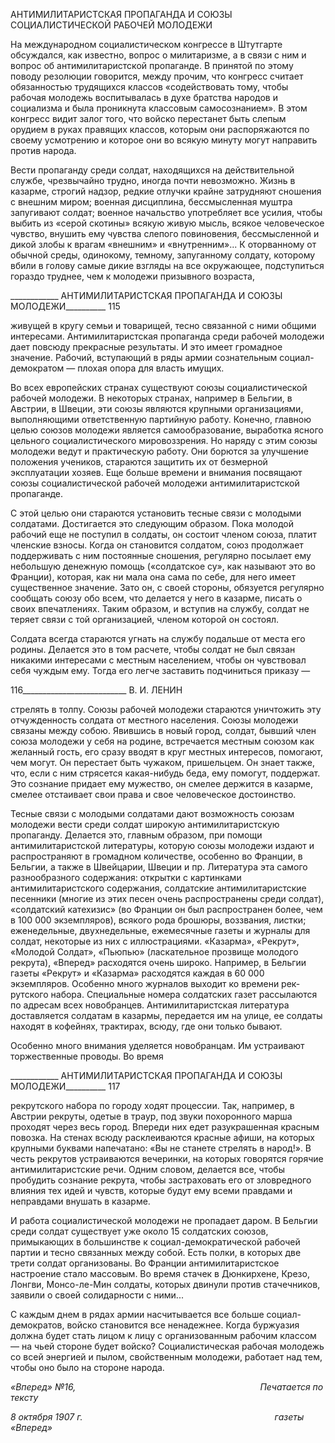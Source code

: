 АНТИМИЛИТАРИСТСКАЯ ПРОПАГАНДА И СОЮЗЫ СОЦИАЛИСТИЧЕСКОЙ РАБОЧЕЙ МОЛОДЕЖИ

На международном социалистическом конгрессе в Штутгарте обсуждался, как из­вестно, вопрос о милитаризме, а в связи с ним и вопрос об антимилитаристской пропа­ганде. В принятой по этому поводу резолюции говорится, между прочим, что конгресс считает обязанностью трудящихся классов «содействовать тому, чтобы рабочая моло­дежь воспитывалась в духе братства народов и социализма и была проникнута классо­вым самосознанием». В этом конгресс видит залог того, что войско перестанет быть слепым орудием в руках правящих классов, которым они распоряжаются по своему ус­мотрению и которое они во всякую минуту могут направить против народа.

Вести пропаганду среди солдат, находящихся на действительной службе, чрезвы­чайно трудно, иногда почти невозможно. Жизнь в казарме, строгий надзор, редкие от­лучки крайне затрудняют сношения с внешним миром; военная дисциплина, бессмыс­ленная муштра запугивают солдат; военное начальство употребляет все усилия, чтобы выбить из «серой скотины» всякую живую мысль, всякое человеческое чувство, вну­шить ему чувства слепого повиновения, бессмысленной и дикой злобы к врагам «внешним» и «внутренним»... К оторванному от обычной среды, одинокому, темному, запуганному солдату, которому вбили в голову самые дикие взгляды на все окружаю­щее, подступиться гораздо труднее, чем к молодежи призывного возраста,

  

____________ АНТИМИЛИТАРИСТСКАЯ ПРОПАГАНДА И СОЮЗЫ МОЛОДЕЖИ__________ 115

живущей в кругу семьи и товарищей, тесно связанной с ними общими интересами. Ан­тимилитаристская пропаганда среди рабочей молодежи дает повсюду прекрасные ре­зультаты. И это имеет громадное значение. Рабочий, вступающий в ряды армии созна­тельным социал-демократом — плохая опора для власть имущих.

Во всех европейских странах существуют союзы социалистической рабочей моло­дежи. В некоторых странах, например в Бельгии, в Австрии, в Швеции, эти союзы яв­ляются крупными организациями, выполняющими ответственную партийную работу. Конечно, главною целью союзов молодежи является самообразование, выработка ясно­го цельного социалистического мировоззрения. Но наряду с этим союзы молодежи ве­дут и практическую работу. Они борются за улучшение положения учеников, старают­ся защитить их от безмерной эксплуатации хозяев. Еще больше времени и внимания посвящают союзы социалистической рабочей молодежи антимилитаристской пропа­ганде.

С этой целью они стараются установить тесные связи с молодыми солдатами. Дости­гается это следующим образом. Пока молодой рабочий еще не поступил в солдаты, он состоит членом союза, платит членские взносы. Когда он становится солдатом, союз продолжает поддерживать с ним постоянные сношения, регулярно посылает ему не­большую денежную помощь («солдатское су», как называют это во Франции), которая, как ни мала она сама по себе, для него имеет существенное значение. Зато он, с своей стороны, обязуется регулярно сообщать союзу обо всем, что делается у него в казарме, писать о своих впечатлениях. Таким образом, и вступив на службу, солдат не теряет связи с той организацией, членом которой он состоял.

Солдата всегда стараются угнать на службу подальше от места его родины. Делается это в том расчете, чтобы солдат не был связан никакими интересами с местным населе­нием, чтобы он чувствовал себя чуждым ему. Тогда его легче заставить подчиниться приказу —

  

116__________________________ В. И. ЛЕНИН

стрелять в толпу. Союзы рабочей молодежи стараются уничтожить эту отчужденность солдата от местного населения. Союзы молодежи связаны между собою. Явившись в новый город, солдат, бывший член союза молодежи у себя на родине, встречается ме­стным союзом как желанный гость, его сразу вводят в круг местных интересов, помо­гают, чем могут. Он перестает быть чужаком, пришельцем. Он знает также, что, если с ним стрясется какая-нибудь беда, ему помогут, поддержат. Это сознание придает ему мужество, он смелее держится в казарме, смелее отстаивает свои права и свое челове­ческое достоинство.

Тесные связи с молодыми солдатами дают возможность союзам молодежи вести среди солдат широкую антимилитаристскую пропаганду. Делается это, главным обра­зом, при помощи антимилитаристской литературы, которую союзы молодежи издают и распространяют в громадном количестве, особенно во Франции, в Бельгии, а также в Швейцарии, Швеции и пр. Литература эта самого разнообразного содержания: открыт­ки с картинками антимилитаристского содержания, солдатские антимилитаристские песенники (многие из этих песен очень распространены среди солдат), «солдатский ка­техизис» (во Франции он был распространен более, чем в 100 000 экземпляров), всяко­го рода брошюры, воззвания, листки; еженедельные, двухнедельные, ежемесячные га­зеты и журналы для солдат, некоторые из них с иллюстрациями. «Казарма», «Рекрут», «Молодой Солдат», «Пьюпью» (ласкательное прозвище молодого рекрута), «Вперед» расходятся очень широко. Например, в Бельгии газеты «Рекрут» и «Казарма» расходят­ся каждая в 60 000 экземпляров. Особенно много журналов выходит ко времени рек­рутского набора. Специальные номера солдатских газет рассылаются по адресам всех новобранцев. Антимилитаристская литература доставляется солдатам в казармы, пере­дается им на улице, ее солдаты находят в кофейнях, трактирах, всюду, где они только бывают.

Особенно много внимания уделяется новобранцам. Им устраивают торжественные проводы. Во время

  

____________ АНТИМИЛИТАРИСТСКАЯ ПРОПАГАНДА И СОЮЗЫ МОЛОДЕЖИ__________ 117

рекрутского набора по городу ходят процессии. Так, например, в Австрии рекруты, одетые в траур, под звуки похоронного марша проходят через весь город. Впереди них едет разукрашенная красным повозка. На стенах всюду расклеиваются красные афиши, на которых крупными буквами напечатано: «Вы не станете стрелять в народ!». В честь рекрутов устраиваются вечеринки, на которых говорятся горячие антимилитаристские речи. Одним словом, делается все, чтобы пробудить сознание рекрута, чтобы застрахо­вать его от зловредного влияния тех идей и чувств, которые будут ему всеми правдами и неправдами внушать в казарме.

И работа социалистической молодежи не пропадает даром. В Бельгии среди солдат существует уже около 15 солдатских союзов, примыкающих в большинстве к социал-демократической рабочей партии и тесно связанных между собой. Есть полки, в кото­рых две трети солдат организованы. Во Франции антимилитаристское настроение стало массовым. Во время стачек в Дюнкирхене, Крезо, Лонгви, Монсо-ле-Мин солдаты, ко­торых двинули против стачечников, заявили о своей солидарности с ними...

С каждым днем в рядах армии насчитывается все больше социал-демократов, войско становится все ненадежнее. Когда буржуазия должна будет стать лицом к лицу с орга­низованным рабочим классом — на чьей стороне будет войско? Социалистическая ра­бочая молодежь со всей энергией и пылом, свойственным молодежи, работает над тем, чтобы оно было на стороне народа.

_«Вперед» №16,_                                                                           _Печатается по тексту_

_8 октября 1907 г.                                                                              газеты «Вперед»_